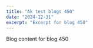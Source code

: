 ```yaml
---
title: "Ak test blogs 450"
date: "2024-12-31"
excerpt: "Excerpt for blog 450"
---
```


Blog content for blog 450
